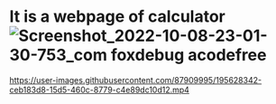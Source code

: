 # It is a webpage of calculator ![Screenshot_2022-10-08-23-01-30-753_com foxdebug acodefree](https://user-images.githubusercontent.com/87909995/195628284-e9c708fa-0353-45f7-bf82-ea73efe27f37.jpg)


https://user-images.githubusercontent.com/87909995/195628342-ceb183d8-15d5-460c-8779-c4e89dc10d12.mp4

